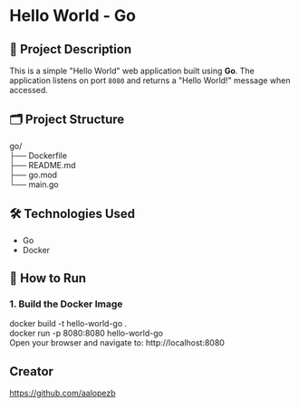 
# Hello World - Go

## 📄 Project Description
This is a simple "Hello World" web application built using **Go**. The application listens on port `8080` and returns a "Hello World!" message when accessed.

## 🗂 Project Structure
go/<br> 
├── Dockerfile<br> 
├── README.md <br>
├── go.mod<br>
└── main.go

## 🛠 Technologies Used
- Go
- Docker

## 🚀 How to Run

### 1. Build the Docker Image
docker build -t hello-world-go .<br>
docker run -p 8080:8080 hello-world-go<br>
Open your browser and navigate to: http://localhost:8080

## Creator
https://github.com/aalopezb
